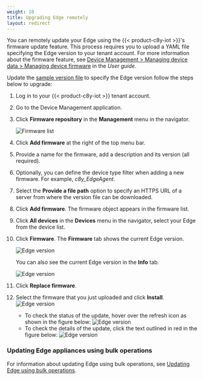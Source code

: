 ```yaml
---
weight: 10
title: Upgrading Edge remotely
layout: redirect
---
```


You can remotely update your Edge using the {{< product-c8y-iot >}}'s firmware update feature. This process requires you to upload a YAML file specifying the Edge version to your  tenant account. For more information about the firmware feature, see [Device Management > Managing device data > Managing device firmware](/users-guide/device-management/#managing-device-firmware) in the *User guide*.

Update the [sample version file](/files/edge-k8s/c8y-edge-version.yaml) to specify the Edge version follow the steps below to upgrade:

1. Log in to your {{< product-c8y-iot >}} tenant account.

2. Go to the Device Management application.

3. Click **Firmware repository** in the **Management** menu in the navigator.

   ![Firmware list](/images/edge-k8s/edge-k8s-firmware-repository.png)

4. Click **Add firmware** at the right of the top menu bar.

5. Provide a name for the firmware, add a description and its version (all required).

6. Optionally, you can define the device type filter when adding a new firmware. For example, *c8y_EdgeAgent*.

7. Select the **Provide a file path** option to specify an HTTPS URL of a server from where the version file can be downloaded.

8. Click **Add firmware**. The firmware object appears in the firmware list.

9. Click **All devices** in the **Devices** menu in the navigator, select your Edge from the device list.

10. Click **Firmware**. The **Firmware** tab shows the current Edge version.

    ![Edge version](/images/edge-k8s/edge-k8s-firmware-current-version.png)

    You can also see the current Edge version in the **Info** tab.

    ![Edge version](/images/edge-k8s/edge-k8s-firmware-version-info-tab.png)

11. Click **Replace firmware**.

12. Select the firmware that you just uploaded and click **Install**.
    ![Edge version](/images/edge-k8s/edge-k8s-select-firmware.png)

    - To check the status of the update, hover over the refresh icon as shown in the figure below:
    ![Edge version](/images/edge-k8s/edge-k8s-check-remote-update-status.png)
    - To check the details of the update, click the text outlined in red in the figure below:
    ![Edge version](/images/edge-k8s/edge-k8s-check-remote-update-full-log.png)
    
### Updating Edge appliances using bulk operations

For information about updating Edge using bulk operations, see [Updating Edge using bulk operations](edge/remote-connectivity/#updating-edge-appliances-using-bulk-operations).
